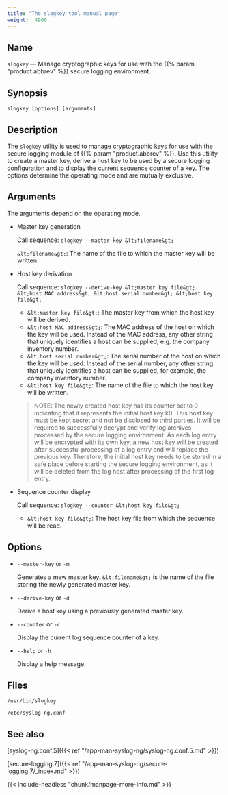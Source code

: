 ```yaml
---
title: "The slogkey tool manual page"
weight:  4900
---
```

<!-- DISCLAIMER: This file is based on the syslog-ng Open Source Edition documentation https://github.com/balabit/syslog-ng-ose-guides/commit/2f4a52ee61d1ea9ad27cb4f3168b95408fddfdf2 and is used under the terms of The syslog-ng Open Source Edition Documentation License. The file has been modified by Axoflow. -->

<span id="slogkey.1"></span>

## Name

`slogkey` — Manage cryptographic keys for use with the {{% param "product.abbrev" %}} secure logging environment.

## Synopsis

`slogkey [options] [arguments]`

## Description

The `slogkey` utility is used to manage cryptographic keys for use with the secure logging module of {{% param "product.abbrev" %}}. Use this utility to create a master key, derive a host key to be used by a secure logging configuration and to display the current sequence counter of a key. The options determine the operating mode and are mutually exclusive.

## Arguments

The arguments depend on the operating mode.

- Master key generation

    Call sequence: `slogkey --master-ḱey &lt;filename&gt;`

    `&lt;filename&gt;`: The name of the file to which the master key will be written.

- Host key derivation

    Call sequence: `slogkey --derive-key &lt;master key file&gt; &lt;host MAC address&gt; &lt;host serial number&gt; &lt;host key file&gt;`

    - `&lt;master key file&gt;`: The master key from which the host key will be derived.
    - `&lt;host MAC address&gt;`: The MAC address of the host on which the key will be used. Instead of the MAC address, any other string that uniquely identifies a host can be supplied, e.g. the company inventory number.
    - `&lt;host serial number&gt;`: The serial number of the host on which the key will be used. Instead of the serial number, any other string that uniquely identifies a host can be supplied, for example, the company inventory number.
    - `&lt;host key file&gt;`: The name of the file to which the host key will be written.

    > NOTE: The newly created host key has its counter set to 0 indicating that it represents the initial host key k0. This host key must be kept secret and not be disclosed to third parties. It will be required to successfully decrypt and verify log archives processed by the secure logging environment. As each log entry will be encrypted with its own key, a new host key will be created after successful processing of a log entry and will replace the previous key. Therefore, the initial host key needs to be stored in a safe place before starting the secure logging environment, as it will be deleted from the log host after processing of the first log entry.

- Sequence counter display

    Call sequence: `slogkey --counter &lt;host key file&gt;`

    - `&lt;host key file&gt;`: The host key file from which the sequence will be read.

## Options

- `--master-key` or `-m`

    Generates a mew master key. `&lt;filename&gt;` is the name of the file storing the newly generated master key.

- `--derive-key` or `-d`

    Derive a host key using a previously generated master key.

- `--counter` or `-c`

    Display the current log sequence counter of a key.

- `--help` or `-h`

    Display a help message.

## Files

`/usr/bin/slogkey`

`/etc/syslog-ng.conf`

## See also

[syslog-ng.conf.5]({{< ref "/app-man-syslog-ng/syslog-ng.conf.5.md" >}})

[secure-logging.7]({{< ref "/app-man-syslog-ng/secure-logging.7/_index.md" >}})

{{< include-headless "chunk/manpage-more-info.md" >}}
